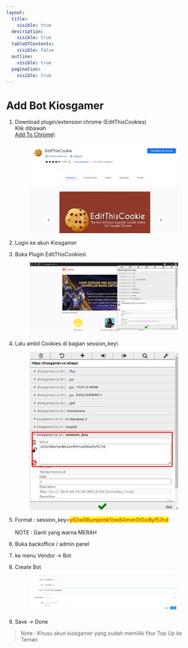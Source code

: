 ```yaml
---
layout:
  title:
    visible: true
  description:
    visible: true
  tableOfContents:
    visible: false
  outline:
    visible: true
  pagination:
    visible: true
---
```


# Add Bot Kiosgamer

1.  Download plugin/extension chrome (EditThisCookies)\
    Klik dibawah\
    [Add To Chrome](https://chrome.google.com/webstore/detail/editthiscookie/fngmhnnpilhplaeedifhccceomclgfbg?hl=en)\


    <figure><img src="../.gitbook/assets/image (77).png" alt=""><figcaption></figcaption></figure>
2. Login ke akun Kiosgamer
3.  Buka Plugin EditThisCookies\


    <figure><img src="../.gitbook/assets/image (79).png" alt=""><figcaption></figcaption></figure>
4.  Lalu ambil Cookies di bagian session\_key\


    <figure><img src="../.gitbook/assets/image (78).png" alt=""><figcaption></figcaption></figure>
5. Format : session\_key=<mark style="color:red;">y63w08umpnbk1ow84mve0t0odlyf57nd</mark>\
   \
   NOTE : Ganti yang warna MERAH
6. Buka backoffice / admin panel
7. ke menu Vendor -> Bot
8.  Create Bot



    <figure><img src="../.gitbook/assets/WhatsApp Image 2023-06-17 at 09.00.02 (1).jpg" alt=""><figcaption></figcaption></figure>
9. Save -> Done

> Note : Khusu akun kiosgamer yang sudah memiliki fitur Top Up ke Teman
